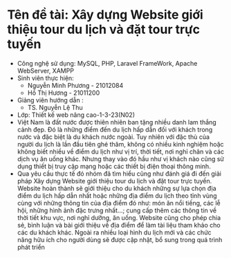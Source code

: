 # Tên đề tài: Xây dựng Website giới thiệu tour du lịch và đặt tour trực tuyến
- Công nghệ sử dụng: MySQL, PHP, Laravel FrameWork, Apache WebServer, XAMPP
- Sinh viên thực hiện:
  + Nguyễn Minh Phương - 21012084
  + Hồ Thị Hương - 21011200
- Giảng viên hướng dẫn :
  + TS. Nguyễn Lệ Thu
- Lớp: Thiết kế web nâng cao-1-3-23(N02)
- Việt Nam là đất nước được thiên nhiên ban tặng nhiều danh lam thắng cảnh đẹp. Đó là những điểm đến du lịch hấp dẫn đối với khách trong nước và đặc biệt là du khách nước ngoài. Tuy nhiên với đặc thù của người du lịch là lần đầu tiên ghé thăm, không có nhiều kinh nghiệm hoặc không biết nhiều về điểm du lịch như vị trí, thời tiết, nơi nghỉ chân và các dịch vụ ăn uống khác. Nhưng thay vào đó hầu như vị khách nào cũng sử dụng thiết bị truy cập mạng hoặc các thiết bị điện thoại thông minh.
- Qua yêu cầu thực tế đó nhóm đã tìm hiểu cũng như đánh giá đi đến giải pháp Xây dựng Website giới thiệu tour du lịch và đặt tour trực tuyến. Website hoàn thành sẽ giới thiệu cho du khách những sự lựa chọn địa điểm du lịch hấp dẫn nhất hoặc những địa điểm du lịch theo tỉnh vùng cùng với những thông tin của địa điểm đó như: món ăn nổi tiếng, các lễ hội, những hình ảnh đặc trưng nhất...; cung cấp thêm các thông tin về thời tiết khu vực, nơi nghỉ dưỡng, ăn uống. Website cũng cho phép chia sẻ, bình luận và bài giới thiệu về địa điểm để làm tài liệu tham khảo cho các du khách khác. Ngoài ra nhiều loại hình du lịch mới và các chức năng hữu ích cho người dùng sẽ được cập nhật, bổ sung trong quá trình phát triển
